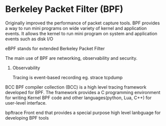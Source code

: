 # Berkeley Packet Filter (BPF)  
   Originally improved the performance of packet capture tools.
   BPF provides a way to run mini programs on wide variety of kernel and application events.
   It allows the kernel to run mini program on system and application events such as disk I/O
   
   eBPF stands for extended Berkeley Packet Filter 

The main use of BPF are networking, observability and security. 

1. Observability

    Tracing  is event-based recording
     eg. strace
     tcpdump 


BCC 
  BPF compiler collection (BCC) is a high level tracing framework developed for BPF.
  The framework provides a C programming environment for writing Kernel BPF code and other languages(python, Lua, C++)  for user-level interface.

bpftrace
  Front end that provides a special purpose high level lanbguage for developing BPF tools
